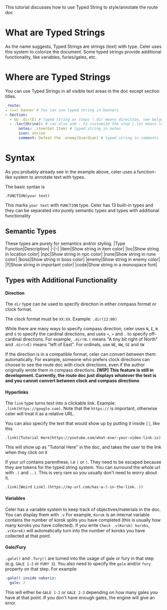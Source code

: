 This tutorial discusses how to use Typed String to style/annotate the route doc
# What are Typed Strings
As the name suggests, Typed Strings are strings (text) with type. Celer uses this system to colorize the document. Some typed strings provide additional functionality, like variables, furies/gales, etc.
# Where are Typed Strings
You can use Typed Strings in all visible text areas in the doc except section titles.
```yaml
_route:
- (==) banner # You can use typed string in banners
- Section:
  - Go .dir(E) # typed string as steps (.dir means direction, see below)
  - .loc(Shrine): # can also add : to customize the step (.loc means location)
      notes: .item(Get Item) # typed string in notes
      icon: shrine
      comment: Defeat the .enemy(Guardian) # typed string in comments
```
# Syntax
As you probably already see in the example above, celer uses a function-like system to annotate text with types.

The basic syntax is
```
.FUNCTION(your text)
```
This marks `your text` with `FUNCTION` type. Celer has 13 built-in types and they can be separated into purely semantic types and types with additional functionality

## Semantic Types
These types are purely for semantics and/or styling.
|Type Function|Description|
|-|-|
|item|Show string in item color|
|loc|Show string in location color|
|npc|Show string in npc color|
|rune|Show string in rune color|
|boss|Show string in boss color|
|enemy|Show string in enemy color|
|!!|Show string in important color|
|code|Show string in a monospace font|

## Types with Additional Functionality
#### Direction
The `dir` type can be used to specify direction in either compass format or clock format. 

The clock format must be `XX:XX`. Example: `.dir(12:00)`

While there are many ways to specify compass direction, celer uses `N`, `E`, `W` and `S` to specify the cardinal directions, and uses `<`, `>` and `.` to specify off-cardinal directions. For example, `.dir(N.)` means "A tiny bit right of North" and `.dir(<E)` means "left of East". For ordinals, use `NE`, `NW`, `SE` and `SW`

If the direction is in a compatible format, celer can convert between them automatically. For example, someone who prefers clock directions can choose to see the route doc with clock directions, even if the author originally wrote them in compass directions. **[WIP] This feature is still in development. Currently, the route doc just displays whatever the text is and you cannot convert between clock and compass directions**
#### Hyperlinks
The `link` type turns text into a clickable link. Example: `.link(https://google.com)`. Note that the `https://` is important, otherwise celer will treat it as a relative URL.

You can also specify the text that would show up by putting it inside `[]`, like this
```
.link([Tutorial Here]https://youtube.com/what-ever-your-video-link-is)
```
This will show up as "Tutorial Here" in the doc, and takes the user to the link when they click on it

If your url contains parenthese, i.e `(` or `)`. They need to be escaped because they are tokens for the typed string system. You can surround the whole url with `.(` and `..)`. This is very rare so you usually don't need to worry about it.
```
.link([Weird Link].(https://my-url.com/has-a-(-in-the-link..))
```

#### Variables
Celer has a variable system to keep track of objectives/materials in the doc. You can display them with `.v`
For example, `Korok` is an internal variable contains the number of korok splits you have completed (this is usually how many koroks you have collected). If you write `Check .v(Korok) koroks`, `.v(Korok)` will automatically turn into the number of koroks you have collected at that point.

#### Gale/Fury
`.gale()` and `.fury()` are turned into the usage of gale or fury in that step (e.g. `GALE 1-2` or `FURY 3`). You also need to specify the `gale` and/or `fury` property on that step. For example:
```yaml
.gale() inside naboris:
  gale: 2
```
This will either be `GALE 1-2` or `GALE 2-3` depending on how many gales you have at that point. If you don't have enough gales, the engine will give an error.
